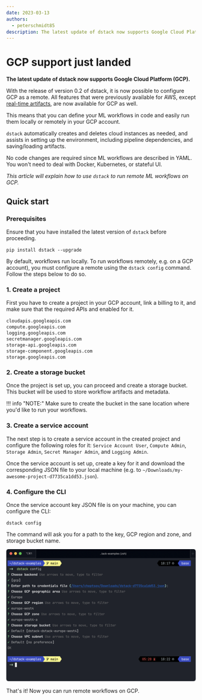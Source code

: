 ```yaml
---
date: 2023-03-13
authors: 
  - peterschmidt85
description: The latest update of dstack now supports Google Cloud Platform (GCP).
---
```


# GCP support just landed

__The latest update of dstack now supports Google Cloud Platform (GCP).__

With the release of version 0.2 of dstack, it is now possible to configure GCP as a remote. All features that were
previously available for AWS,
except [real-time artifacts](https://docs.dstack.ai/basics/artifacts/#real-time-artifacts), are now available for GCP as
well.

<!-- more -->

This means that you can define your ML workflows in code and easily run them locally or remotely in your GCP account.

`dstack` automatically creates and deletes cloud instances as needed, and assists in setting up the environment, including
pipeline dependencies, and saving/loading artifacts. 

No code changes are required since ML workflows are described in YAML. You won't need to deal with Docker, Kubernetes,
or stateful UI.

_This article will explain how to use `dstack` to run remote ML workflows on GCP._

## Quick start

### Prerequisites

Ensure that you have installed the latest version of `dstack` before proceeding.

```shell hl_lines="1"
pip install dstack --upgrade
```

By default, workflows run locally. To run workflows remotely, e.g. on a GCP account), you must configure a
remote using the `dstack config` command. Follow the steps below to do so.

### 1. Create a project

First you have to create a project in your GCP account, link a billing to it, and make sure that the required APIs and enabled for it.

```
cloudapis.googleapis.com
compute.googleapis.com 
logging.googleapis.com
secretmanager.googleapis.com
storage-api.googleapis.com
storage-component.googleapis.com 
storage.googleapis.com 
```

### 2. Create a storage bucket

Once the project is set up, you can proceed and create a storage bucket. This bucket
will be used to store workflow artifacts and metadata.

!!! info "NOTE:"
    Make sure to create the bucket in the sane location where you'd like to run your workflows.

### 3. Create a service account

The next step is to create a service account in the created project and configure the
following roles for it: `Service Account User`, `Compute Admin`, `Storage Admin`, `Secret Manager Admin`,
and `Logging Admin`.

Once the service account is set up, create a key for it and download the corresponding JSON file
to your local machine (e.g. to `~/Downloads/my-awesome-project-d7735ca1dd53.json`).

### 4. Configure the CLI

Once the service account key JSON file is on your machine, you can configure the CLI:

```shell hl_lines="1"
dstack config
```

The command will ask you for a path to the key, GCP region and zone, and storage bucket name.

![dstack config](../../assets/dstack-config-gcp.png)

That's it! Now you can run remote workflows on GCP.